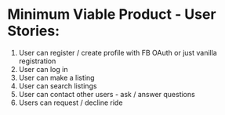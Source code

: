 Minimum Viable Product - User Stories:
================

1. User can register / create profile with FB OAuth or just vanilla registration
2. User can log in
3. User can make a listing
4. User can search listings
5. User can contact other users - ask / answer questions
6. Users can request / decline ride
